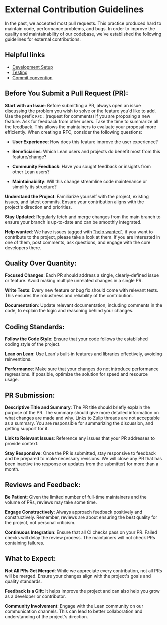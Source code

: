 External Contribution Guidelines
============

In the past, we accepted most pull requests. This practice produced hard to maintain code, performance problems, and bugs. In order to improve the quality and maintainability of our codebase, we've established the following guidelines for external contributions.

Helpful links
-------

* [Development Setup](./doc/dev/index.md)
* [Testing](./doc/dev/testing.md)
* [Commit convention](./doc/dev/commit_convention.md)

Before You Submit a Pull Request (PR):
-------

**Start with an Issue**: Before submitting a PR, always open an issue discussing the problem you wish to solve or the feature you'd like to add. Use the prefix `RFC:` (request for comments) if you are proposing a new feature. Ask for feedback from other users. Take the time to summarize all the feedback. This allows the maintainers to evaluate your proposal more efficiently. When creating a RFC, consider the following questions:

  - **User Experience**: How does this feature improve the user experience?

  - **Beneficiaries**: Which Lean users and projects do benefit most from this feature/change?

  - **Community Feedback**: Have you sought feedback or insights from other Lean users?

  - **Maintainability**: Will this change streamline code maintenance or simplify its structure?

**Understand the Project**: Familiarize yourself with the project, existing issues, and latest commits. Ensure your contribution aligns with the project's direction and priorities.

**Stay Updated**: Regularly fetch and merge changes from the main branch to ensure your branch is up-to-date and can be smoothly integrated.

**Help wanted**: We have issues tagged with ["help wanted"](https://github.com/leanprover/lean4/issues?q=is%3Aissue+is%3Aopen+label%3A%22help+wanted%22), if you want to contribute to the project, please take a look at them. If you are interested in one of them, post comments, ask questions, and engage with the core developers there.

Quality Over Quantity:
-----

**Focused Changes**: Each PR should address a single, clearly-defined issue or feature. Avoid making multiple unrelated changes in a single PR.

**Write Tests**: Every new feature or bug fix should come with relevant tests. This ensures the robustness and reliability of the contribution.

**Documentation**: Update relevant documentation, including comments in the code, to explain the logic and reasoning behind your changes.

Coding Standards:
----

**Follow the Code Style**: Ensure that your code follows the established coding style of the project.

**Lean on Lean**: Use Lean's built-in features and libraries effectively, avoiding reinventions.

**Performance**: Make sure that your changes do not introduce performance regressions. If possible, optimize the solution for speed and resource usage.

PR Submission:
---

**Descriptive Title and Summary**: The PR title should briefly explain the purpose of the PR. The summary should give more detailed information on what changes are made and why. Links to Zulip threads are not acceptable as a summary. You are responsible for summarizing the discussion, and getting support for it.

**Link to Relevant Issues**: Reference any issues that your PR addresses to provide context.

**Stay Responsive**: Once the PR is submitted, stay responsive to feedback and be prepared to make necessary revisions. We will close any PR that has been inactive (no response or updates from the submitter) for more than a month.

Reviews and Feedback:
----

**Be Patient**: Given the limited number of full-time maintainers and the volume of PRs, reviews may take some time.

**Engage Constructively**: Always approach feedback positively and constructively. Remember, reviews are about ensuring the best quality for the project, not personal criticism.

**Continuous Integration**: Ensure that all CI checks pass on your PR. Failed checks will delay the review process. The maintainers will not check PRs containing failures.

What to Expect:
----

**Not All PRs Get Merged**: While we appreciate every contribution, not all PRs will be merged. Ensure your changes align with the project's goals and quality standards.

**Feedback is a Gift**: It helps improve the project and can also help you grow as a developer or contributor.

**Community Involvement**: Engage with the Lean community on our communication channels. This can lead to better collaboration and understanding of the project's direction.
